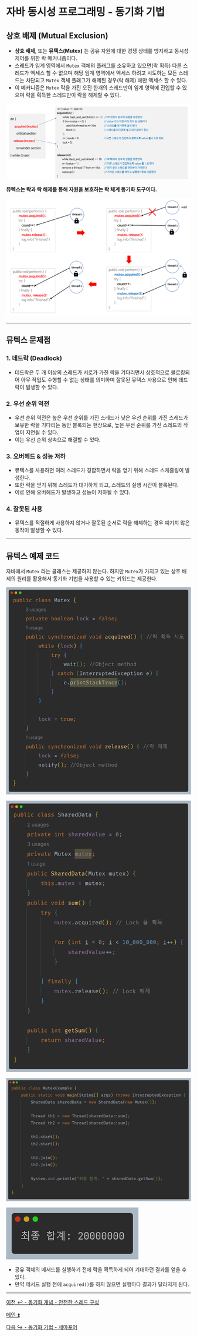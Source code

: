 # 자바 동시성 프로그래밍 - 동기화 기법

## 상호 배제 (Mutual Exclusion)

- **상호 배제**, 또는 **뮤텍스(Mutex)** 는 공유 자원에 대한 경쟁 상태를 방지하고 동시성 제어를 위한 락 메커니즘이다. 
- 스레드가 임계 영역에서 `Mutex` 객체의 플래그를 소유하고 있으면(락 획득) 다른 스레드가 액세스 할 수 없으며 해당 임계 영역에서
    액세스 하려고 시도하는 모든 스레드는 차단되고 `Mutex` 객체 플래그가 해제된 경우(락 해제) 에만 액세스 할 수 있다.
- 이 메커니즘은 `Mutex` 락을 가진 오진 한개의 스레드만이 임계 영역에 진입할 수 있으며 락을 획득한 스레드만이 락을 해제할 수 있다.

![img.png](image/img.png)

**뮤텍스는 락과 락 해제를 통해 자원을 보호하는 락 체계 동기화 도구이다.**

![img_1.png](image/img_1.png)

---

## 뮤텍스 문제점

### 1. 데드락 (Deadlock)

- 데드락은 두 개 이상의 스레드가 서로가 가진 락을 기다리면서 상호적으로 블로킹되어 아무 작업도 수행할 수 없는 상태를 의미하며 잘못된 뮤텍스 사용으로
    인해 데드락이 발생할 수 있다.

### 2. 우선 순위 역전

- 우선 순위 역전은 높은 우선 순위를 가진 스레드가 낮은 우선 순위를 가진 스레드가 보유한 락을 기다리는 동안 블록되는 현상으로, 높은 우선 순위를 가진
    스레드의 작업이 지연될 수 있다.
- 이는 우선 순위 상속으로 해결할 수 있다.

### 3. 오버헤드 & 성능 저하

- 뮤텍스를 사용하면 여러 스레드가 경합하면서 락을 얻기 위해 스레드 스케줄링이 발생한다.
- 또한 락을 얻기 위해 스레드가 대기하게 되고, 스레드의 실행 시간이 블록된다.
- 이로 인해 오버헤드가 발생하고 성능이 저하될 수 있다.

### 4. 잘못된 사용

- 뮤텍스를 적절하게 사용하지 않거나 잘못된 순서로 락을 해제하는 경우 예기치 않은 동작이 발생할 수 있다.

---

## 뮤텍스 예제 코드

자바에서 `Mutex` 라는 클래스는 제공하지 않는다. 하지만 `Mutex`가 가지고 있는 상호 배제의 원리를 활용해서 동기화 기법을 사용할 수 있는 키워드는 제공한다.

![img_2.png](image/img_2.png)

![img_3.png](image/img_3.png)

![img_4.png](image/img_4.png)

![img_5.png](image/img_5.png)

- 공유 객체의 메서드를 실행하기 전에 락을 획득하게 되어 기대하던 결과를 얻을 수 있다.
- 만약 메서드 실행 전에 `acquired()`를 하지 않으면 실행마다 결과가 달라지게 된다.

---

[이전 ↩️ - 동기화 개념 - 안전한 스레드 구성]()

[메인 ⏫](https://github.com/genesis12345678/TIL/blob/main/Java/reactive/Main.md)

[다음 ↪️ - 동기화 기법 - 세마포어]()